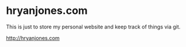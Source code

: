 hryanjones.com
==============

This is just to store my personal website and keep track of things via git.

http://hryanjones.com

